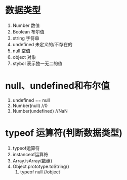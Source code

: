 # 数据类型
1. Number 数值
2. Boolean 布尔值
3. string 字符串
4. undefined 未定义的/不存在的
5. null 空值
6. object 对象
7. stybol 表示独一无二的值


# null、undefined和布尔值
1. undefined == null
2. Number(null) //0
3. Number(undefined) //NaN




# typeof 运算符(判断数据类型)
1. typeof运算符
2. instanceof运算符
3. Array.isArray(数组)
4. Object.prototype.toString() 
   1. typeof null //object